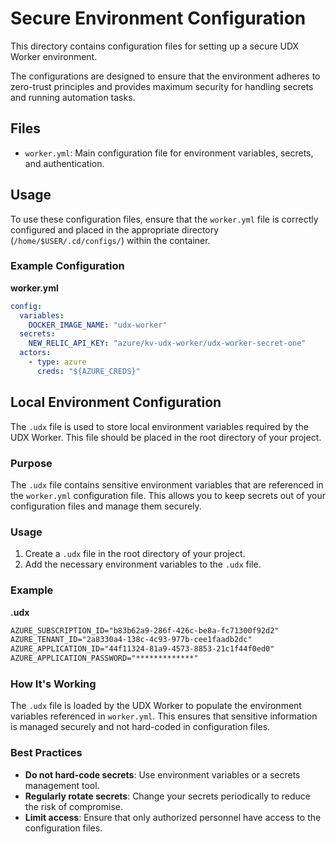 # Secure Environment Configuration

This directory contains configuration files for setting up a secure UDX Worker environment.

The configurations are designed to ensure that the environment adheres to zero-trust principles and provides maximum security for handling secrets and running automation tasks.

## Files

- `worker.yml`: Main configuration file for environment variables, secrets, and authentication.

## Usage

To use these configuration files, ensure that the `worker.yml` file is correctly configured and placed in the appropriate directory (`/home/$USER/.cd/configs/`) within the container.

### Example Configuration

**worker.yml**

```yaml
config:
  variables:
    DOCKER_IMAGE_NAME: "udx-worker"
  secrets:
    NEW_RELIC_API_KEY: "azure/kv-udx-worker/udx-worker-secret-one"
  actors:
    - type: azure
      creds: "${AZURE_CREDS}"
```

## Local Environment Configuration

The `.udx` file is used to store local environment variables required by the UDX Worker. This file should be placed in the root directory of your project.

### Purpose

The `.udx` file contains sensitive environment variables that are referenced in the `worker.yml` configuration file. This allows you to keep secrets out of your configuration files and manage them securely.

### Usage

1. Create a `.udx` file in the root directory of your project.
2. Add the necessary environment variables to the `.udx` file.

### Example

**.udx**

```txt
AZURE_SUBSCRIPTION_ID="b83b62a9-286f-426c-be8a-fc71300f92d2"
AZURE_TENANT_ID="2a8330a4-138c-4c93-977b-cee1faadb2dc"
AZURE_APPLICATION_ID="44f11324-81a9-4573-8853-21c1f44f0ed0"
AZURE_APPLICATION_PASSWORD="*************"
```

### How It's Working

The `.udx` file is loaded by the UDX Worker to populate the environment variables referenced in `worker.yml`. This ensures that sensitive information is managed securely and not hard-coded in configuration files.

### Best Practices

- **Do not hard-code secrets**: Use environment variables or a secrets management tool.
- **Regularly rotate secrets**: Change your secrets periodically to reduce the risk of compromise.
- **Limit access**: Ensure that only authorized personnel have access to the configuration files.
